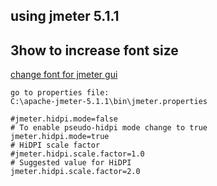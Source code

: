 ## using jmeter 5.1.1

## 3how to increase font size

[change font for jmeter gui](https://stackoverflow.com/questions/36899553/how-to-change-font-size-for-jmeter)

```
go to properties file:
C:\apache-jmeter-5.1.1\bin\jmeter.properties

#jmeter.hidpi.mode=false
# To enable pseudo-hidpi mode change to true
jmeter.hidpi.mode=true
# HiDPI scale factor
#jmeter.hidpi.scale.factor=1.0
# Suggested value for HiDPI
jmeter.hidpi.scale.factor=2.0
```
